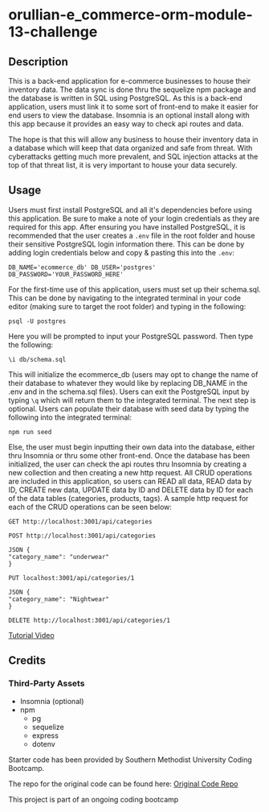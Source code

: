 # orullian-e_commerce-orm-module-13-challenge

## Description
This is a back-end application for e-commerce businesses to house their inventory data. The data sync is done thru the sequelize npm package and the database is written in SQL using PostgreSQL. As this is a back-end application, users must link it to some sort of front-end to make it easier for end users to view the database. Insomnia is an optional install along with this app because it provides an easy way to check api routes and data. 

The hope is that this will allow any business to house their inventory data in a database which will keep that data organized and safe from threat. With cyberattacks getting much more prevalent, and SQL injection attacks at the top of that threat list, it is very important to house your data securely.

## Usage
Users must first install PostgreSQL and all it's dependencies before using this application. Be sure to make a note of your login credentials as they are required for this app. After ensuring you have installed PostgreSQL, it is recommended that the user creates a `.env` file in the root folder and house their sensitive PostgreSQL login information there. This can be done by adding login credentials below and copy & pasting this into the `.env`:

`DB_NAME='ecommerce_db'
DB_USER='postgres'
DB_PASSWORD='YOUR_PASSWORD_HERE'`

For the first-time use of this application, users must set up their schema.sql. This can be done by navigating to the integrated terminal in your code editor (making sure to target the root folder) and typing in the following:

`psql -U postgres`

Here you will be prompted to input your PostgreSQL password. Then type the following:

`\i db/schema.sql`

This will initialize the ecommerce_db (users may opt to change the name of their database to whatever they would like by replacing DB_NAME in the .env and in the schema.sql files). Users can exit the PostgreSQL input by typing `\q` which will return them to the integrated terminal. The next step is optional. Users can populate their database with seed data by typing the following into the integrated terminal:

`npm run seed`

Else, the user must begin inputting their own data into the database, either thru Insomnia or thru some other front-end. Once the database has been initialized, the user can check the api routes thru Insomnia by creating a new collection and then creating a new http request. All CRUD operations are included in this application, so users can READ all data, READ data by ID, CREATE new data, UPDATE data by ID and DELETE data by ID for each of the data tables (categories, products, tags).  A sample http request for each of the CRUD operations can be seen below:

`GET http://localhost:3001/api/categories`

`POST http://localhost:3001/api/categories`

    JSON {
	"category_name": "underwear"
    }

`PUT localhost:3001/api/categories/1`

    JSON {
	"category_name": "Nightwear" 
    }

`DELETE http://localhost:3001/api/categories/1`


[Tutorial Video](https://www.loom.com/share/c8d52debeb9c4c74815e09376e28a9fb?sid=ba031e26-bd8f-44e1-aaa5-1b6434d9f827)

## Credits
### Third-Party Assets
- Insomnia (optional)
- npm
    - pg
    - sequelize
    - express
    - dotenv

Starter code has been provided by Southern Methodist University Coding Bootcamp.  

The repo for the original code can be found here: [Original Code Repo](https://git.bootcampcontent.com/Southern-Methodist-University/SMU-VIRT-FSF-PT-05-2024-U-LOLC/-/tree/main/13-ORM/02-Challenge/Develop?ref_type=heads)

This project is part of an ongoing coding bootcamp